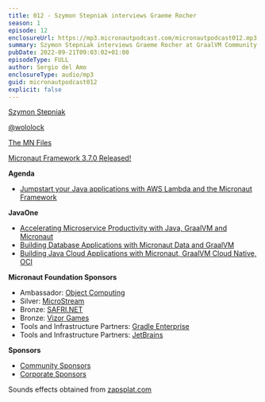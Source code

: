 ```yaml
---
title: 012 - Szymon Stepniak interviews Graeme Rocher
season: 1
episode: 12
enclosureUrl: https://mp3.micronautpodcast.com/micronautpodcast012.mp3
summary: Szymon Stepniak interviews Graeme Rocher at GraalVM Community Meetup.
pubDate: 2022-09-21T09:03:02+01:00
episodeType: FULL
author: Sergio del Amo
enclosureType: audio/mp3
guid: micronautpodcast012
explicit: false
---
```


[Szymon Stepniak](https://e.printstacktrace.blog)

[@wololock](https://twitter.com/wololock)

[The MN Files](https://themnfiles.com)

[Micronaut Framework 3.7.0 Released!](https://micronaut.io/2022/09/21/micronaut-framework-3-7-0-released/)

**Agenda**

- [Jumpstart your Java applications with AWS Lambda and the Micronaut Framework](https://jumpstartyourjavaapplicationsw.splashthat.com)

**JavaOne**

- [Accelerating Microservice Productivity with Java, GraalVM and Micronaut](https://reg.rf.oracle.com/flow/oracle/cloudworld/session-catalog/page/catalog?search.topic=1651238230807008ZfDn&search=micronaut)
- [Building Database Applications with Micronaut Data and GraalVM](https://reg.rf.oracle.com/flow/oracle/cloudworld/session-catalog/page/catalog?search.topic=1651238230807008ZfDn&search=micronaut)
- [Building Java Cloud Applications with Micronaut, GraalVM Cloud Native, OCI](https://reg.rf.oracle.com/flow/oracle/cloudworld/session-catalog/page/catalog?search.topic=1651238230807008ZfDn&search=micronaut)

**Micronaut Foundation Sponsors**

- Ambassador: [Object Computing](https://objectcomputing.com)
- Silver: [MicroStream](https://microstream.one)
- Bronze: [SAFRI.NET](https://www.safri.net/)
- Bronze: [Vizor Games](https://vizor-interactive.com/en/)
- Tools and Infrastructure Partners: [Gradle Enterprise](https://gradle.com)
- Tools and Infrastructure Partners: [JetBrains](https://www.jetbrains.com/idea/)

**Sponsors**

- [Community Sponsors](https://micronaut.io/foundation/community-sponsorship/)
- [Corporate Sponsors](https://micronaut.io/foundation/corporate-sponsorship/)

Sounds effects obtained from [zapsplat.com](https://zapsplat.com)
